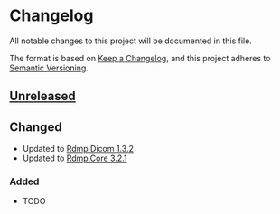 
# Changelog

All notable changes to this project will be documented in this file.

The format is based on [Keep a Changelog](https://keepachangelog.com/en/1.0.0/), and this project adheres to [Semantic Versioning](https://semver.org/spec/v2.0.0.html).

## [Unreleased]

## Changed

- Updated to [Rdmp.Dicom 1.3.2](https://github.com/HicServices/RdmpDicom/blob/master/CHANGELOG.md#132-2019-10-30)
- Updated to [Rdmp.Core 3.2.1](https://github.com/HicServices/RDMP/blob/develop/CHANGELOG.md#321---2019-10-30)

### Added

- TODO

[Unreleased]: https://github.com/SMI/SmiServices/compare/develop
